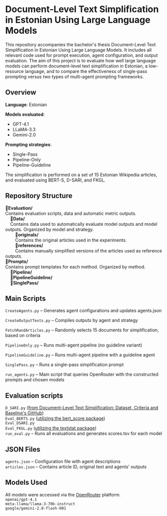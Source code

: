 # Document-Level Text Simplification in Estonian Using Large Language Models

This repository accompanies the bachelor's thesis Document-Level Text Simplification in Estonian Using Large Language Models. It includes all relevant code used for prompt execution, agent configuration, and output evaluation. The aim of this project is to evaluate how well large language models can perform document-level text simplification in Estonian, a low-resource language, and to compare the effectiveness of single-pass prompting versus two types of multi-agent prompting frameworks.

## Overview
**Language**: Estonian

**Models evaluated**:
* GPT-4.1
* LLaMA-3.3
* Gemini-2.0  

**Prompting strategies**:  
* Single-Pass
* Pipeline-Only
* Pipeline-Guideline

The simplification is performed on a set of 15 Estonian Wikipedia articles, and evaluated using BERT-S, D-SARI, and FKGL.

## Repository Structure
📁**Evaluation/**  
Contains evaluation scripts, data and automatic metric outputs.  
&nbsp;&nbsp;&nbsp;&nbsp;📁**Data/**  
&nbsp;&nbsp;&nbsp;&nbsp;Contains data used to automatically evaluate model outputs and model outputs. Organized by model and strategy.  
&nbsp;&nbsp;&nbsp;&nbsp;&nbsp;&nbsp;&nbsp;&nbsp;📁**originals/**  
&nbsp;&nbsp;&nbsp;&nbsp;&nbsp;&nbsp;&nbsp;&nbsp;Contains the original articles used in the experiments.  
&nbsp;&nbsp;&nbsp;&nbsp;&nbsp;&nbsp;&nbsp;&nbsp;📁**references/**  
&nbsp;&nbsp;&nbsp;&nbsp;&nbsp;&nbsp;&nbsp;&nbsp;Contains manually simplified versions of the articles used as reference outputs.  
📁**Prompts/**  
Contains prompt templates for each method. Organized by method.  
&nbsp;&nbsp;&nbsp;&nbsp;📁**Pipeline/**  
&nbsp;&nbsp;&nbsp;&nbsp;📁**PipelineGuideline/**  
&nbsp;&nbsp;&nbsp;&nbsp;📁**SinglePass/**  

## Main Scripts
``` CreateAgents.py ``` – Generates agent configurations and updates agents.json

``` CreateOutputTexts.py ``` – Compiles outputs by agent and strategy

``` FetchRandArticles.py ``` – Randomly selects 15 documents for simplification, based on criteria

``` PipelineOnly.py ``` – Runs multi-agent pipeline (no guideline variant)

``` PipelineGuideline.py ``` – Runs multi-agent pipeline with a guideline agent

``` SinglePass.py ``` – Runs a single-pass simplification prompt

``` run_agents.py ``` – Main script that queries OpenRouter with the constructed prompts and chosen models

## Evaluation scripts  
```D_SARI.py``` ([from Document-Level Text Simplification: Dataset, Criteria and Baseline's GitHub](https://github.com/RLSNLP/Document-level-text-simplification/blob/main/D_SARI.py))  
```Eval_BERTS.py```  ([utilizing the bert_score package](https://github.com/Tiiiger/bert_score))  
```Eval_DSARI.py```  
```Eval_FKGL.py```  ([utilizing the textstat package](https://github.com/textstat/textstat))  
```run_eval.py``` – Runs all evaluations and generates scores.tsv for each model

## JSON Files  
``` agents.json ``` – Configuration file with agent descriptions  
``` articles.json ``` – Contains article ID, original text and agents' outputs  

## Models Used  
All models were accessed via the [OpenRouter](https://openrouter.ai/) platform.  
```openai/gpt-4.1```  
```meta-llama/llama-3-70b-instruct```  
```google/gemini-2.0-flash-001```  

